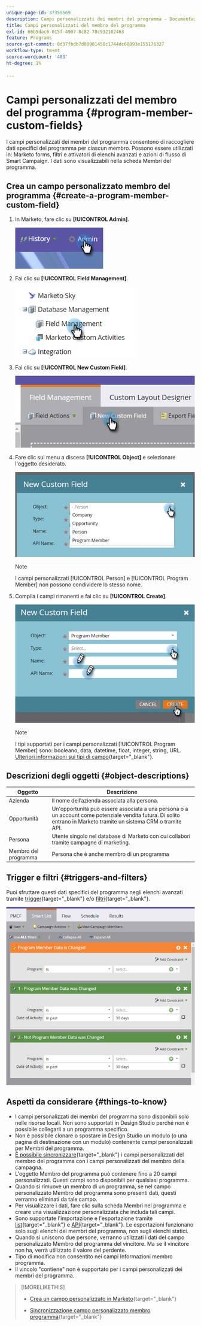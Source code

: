 ```yaml
---
unique-page-id: 37355569
description: Campi personalizzati dei membri del programma - Documentazione di Marketo - Documentazione del prodotto
title: Campi personalizzati del membro del programma
exl-id: 66b5dac6-015f-4907-8c82-78c932102463
feature: Programs
source-git-commit: 0d37fbdb7d08901458c1744dc68893e155176327
workflow-type: tm+mt
source-wordcount: '403'
ht-degree: 1%

---
```


# Campi personalizzati del membro del programma {#program-member-custom-fields}

I campi personalizzati dei membri del programma consentono di raccogliere dati specifici del programma per ciascun membro. Possono essere utilizzati in: Marketo forms, filtri e attivatori di elenchi avanzati e azioni di flusso di Smart Campaign. I dati sono visualizzabili nella scheda Membri del programma.

## Crea un campo personalizzato membro del programma {#create-a-program-member-custom-field}

1. In Marketo, fare clic su **[!UICONTROL Admin]**.

   ![](assets/one.png)

1. Fai clic su **[!UICONTROL Field Management]**.

   ![](assets/two.png)

1. Fai clic su **[!UICONTROL New Custom Field]**.

   ![](assets/three.png)

1. Fare clic sul menu a discesa **[!UICONTROL Object]** e selezionare l&#39;oggetto desiderato.

   ![](assets/four.png)

   >[!NOTE]
   >
   >I campi personalizzati [!UICONTROL Person] e [!UICONTROL Program Member] non possono condividere lo stesso nome.

1. Compila i campi rimanenti e fai clic su **[!UICONTROL Create]**.

   ![](assets/five.png)

   >[!NOTE]
   >
   >I tipi supportati per i campi personalizzati [!UICONTROL Program Member] sono: booleano, data, datetime, float, integer, string, URL. [Ulteriori informazioni sui tipi di campo](/help/marketo/product-docs/administration/field-management/custom-field-type-glossary.md){target="_blank"}.

## Descrizioni degli oggetti {#object-descriptions}

| Oggetto | Descrizione |
|---|---|
| Azienda | Il nome dell’azienda associata alla persona. |
| Opportunità | Un&#39;opportunità può essere associata a una persona o a un account come potenziale vendita futura. Di solito entrano in Marketo tramite un sistema CRM o tramite API. |
| Persona | Utente singolo nel database di Marketo con cui collabori tramite campagne di marketing. |
| Membro del programma | Persona che è anche membro di un programma |

## Trigger e filtri {#triggers-and-filters}

Puoi sfruttare questi dati specifici del programma negli elenchi avanzati tramite [trigger](/help/marketo/product-docs/core-marketo-concepts/smart-campaigns/creating-a-smart-campaign/define-smart-list-for-smart-campaign-trigger.md){target="_blank"} e/o [filtri](/help/marketo/product-docs/core-marketo-concepts/smart-lists-and-static-lists/creating-a-smart-list/find-and-add-filters-to-a-smart-list.md){target="_blank"}.

![](assets/six.png)

## Aspetti da considerare {#things-to-know}

* I campi personalizzati dei membri del programma sono disponibili solo nelle risorse locali. Non sono supportati in Design Studio perché non è possibile collegarli a un programma specifico.
* Non è possibile clonare o spostare in Design Studio un modulo (o una pagina di destinazione con un modulo) contenente campi personalizzati per Membri del programma.
* [È possibile sincronizzare](/help/marketo/product-docs/core-marketo-concepts/programs/working-with-programs/program-member-custom-field-sync.md){target="_blank"} i campi personalizzati del membro del programma con i campi personalizzati del membro della campagna.
* L&#39;oggetto Membro del programma può contenere fino a 20 campi personalizzati. Questi campi sono disponibili per qualsiasi programma.
* Quando si rimuove un membro di un programma, se nel campo personalizzato Membro del programma sono presenti dati, questi verranno eliminati da tale campo.
* Per visualizzare i dati, fare clic sulla scheda Membri nel programma e creare una visualizzazione personalizzata che includa tali campi.
* Sono supportate l&#39;importazione e l&#39;esportazione tramite [list](/help/marketo/getting-started/quick-wins/import-a-list-of-people.md){target="_blank"} e [API](https://experienceleague.adobe.com/it/docs/marketo-developer/marketo/home){target="_blank"}. Le esportazioni funzionano solo sugli elenchi dei membri del programma, non sugli elenchi statici.
* Quando si uniscono due persone, verranno utilizzati i dati del campo personalizzato Membro del programma del vincitore. Ma se il vincitore non ha, verrà utilizzato il valore del perdente.
* Tipo di modifica non consentito nei campi Informazioni membro programma.
* Il vincolo &quot;contiene&quot; non è supportato per i campi personalizzati dei membri del programma.

>[!MORELIKETHIS]
>
>* [Crea un campo personalizzato in Marketo](/help/marketo/product-docs/administration/field-management/create-a-custom-field-in-marketo.md){target="_blank"}
>
>* [Sincronizzazione campo personalizzato membro programma](/help/marketo/product-docs/core-marketo-concepts/programs/working-with-programs/program-member-custom-field-sync.md){target="_blank"}
